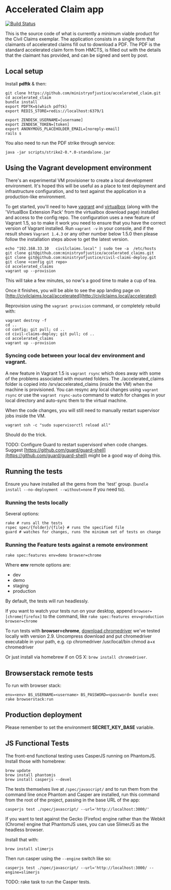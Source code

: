 # Accelerated Claim app

[![Build Status](http://jenkins.dsd.io/view/Civil%20Claims%20Dashboard/job/civilclaims-accelerated-test/badge/icon)](http://ec2-54-194-212-120.eu-west-1.compute.amazonaws.com/view/Civil%20Claims%20Dashboard/job/civilclaims-accelerated-test/)

This is the source code of what is currently a minimum viable product for the Civil Claims exemplar. The application consists in a single form that claimants of accelerated claims fill out to download a PDF. The PDF is the standard accelerated claim form from HMCTS, is filled out with the details that the claimant has provided, and can be signed and sent by post.

## Local setup

Install **pdftk** & then:

```
git clone https://github.com/ministryofjustice/accelerated_claim.git
cd accelerated_claim
bundle install
export PDFTK=$(which pdftk)
export REDIS_STORE=redis://localhost:6379/1

export ZENDESK_USERNAME=[username]
export ZENDESK_TOKEN=[token]
export ANONYMOUS_PLACEHOLDER_EMAIL=[noreply-email]
rails s
```

You also need to run the PDF strike through service:

```
java -jar scripts/strike2-0.*.0-standalone.jar
```


## Using the Vagrant development environment

There's an experimental VM provisioner to create a local development environment. It's hoped this will be useful as a place to test
deployment and infrastructure configuration, and to test against the application in a production-like environment.

To get started, you'll need to have [vagrant](http://www.vagrantup.com/) and [virtualbox](https://www.virtualbox.org/) (along with the 'VirtualBox Extension Pack' from the virtualbox download page) installed and access to the config repo.
The configuration uses a new feature of Vagrant 1.5, so to make it work you need to ensure that you have the correct version of Vagrant installed. Run `vagrant -v` in your console, and if the result shows `Vagrant 1.4.3` or any other number below 1.5.0 then please follow the installation steps above to get the latest version.

```
echo "192.168.33.10   civilclaims.local" | sudo tee -a  /etc/hosts
git clone git@github.com:ministryofjustice/accelerated_claims.git
git clone git@github.com:ministryofjustice/civil-claims-deploy.git
git clone <config git repo>
cd accelerated_claims
vagrant up --provision
```
This will take a few minutes, so now's a good time to make a cup of tea.

Once it finishes, you will be able to see the app landing page on [http://civilclaims.local/accelerated](http://civilclaims.local/accelerated)

Reprovision using the `vagrant provision` command, or completely rebuild with:
```
vagrant destroy -f
cd ..
cd config; git pull; cd ..
cd civil-claims-deploy; git pull; cd ..
cd accelerated_claims
vagrant up --provision
```

### Syncing code between your local dev environment and vagrant.

A new feature in Vagrant 1.5 is `vagrant rsync` which does away with some of the problems associated with mounted folders.
The ./accelerated_claims folder is copied into /srv/accelerated_claims (inside the VM) when the machine is provisioned. You can resync any local changes using `vagrant rsync` or use the `vagrant rsync-auto` command to watch for changes in your local directory and auto-sync them to the virtual machine.

When the code changes, you will still need to manually restart supervisor jobs inside the VM.

```
vagrant ssh -c "sudo supervisorctl reload all"
```

Should do the trick.

TODO:
Configure Guard to restart supervisord when code changes. Suggest [https://github.com/guard/guard-shell](https://github.com/guard/guard-shell) might be a good way of doing this.

## Running the tests

Ensure you have installed all the gems from the 'test' group. (`bundle install --no-deployment --without=none` if you need to).

### Running the tests locally

Several options:
```
rake # runs all the tests
rspec spec/{folder}/{file} # runs the specified file
guard # watches for changes, runs the minimum set of tests on change
```

### Running the Feature tests against a remote environment

`rake spec:features env=demo browser=chrome`

Where **env** remote options are:

* dev
* demo
* staging
* production

By default, the tests will run headlessly.

If you want to watch your tests run on your desktop, append `browser=[chrome|firefox]` to the command, like `rake spec:features env=production browser=chrome`

To run tests with **browser=chrome**, [download chromedriver](http://chromedriver.storage.googleapis.com/index.html) we've
tested locally with version 2.9. Uncompress download and put chromedriver executable in your path,
e.g.
cp chromedriver /usr/local/bin
chmod a+x chromedriver

Or just install via homebrew if on OS X: `brew install chromedriver`.

## Browserstack remote tests

To run with browser stack:

```
env=<env> BS_USERNAME=<username> BS_PASSWORD=<password> bundle exec rake browserstack:run
```

## Production deployment

Please remember to set the environment **SECRET_KEY_BASE** variable.

## JS Functional Tests

The front-end functional testing uses CasperJS running on PhantomJS. Install those with homebrew:

```
brew update
brew install phantomjs
brew install casperjs --devel
```

The tests themselves live at `/spec/javascript/` and to run them from the command line once Phantom and Casper are installed, run this command from the root of the project, passing in the base URL of the app:

```
casperjs test ./spec/javascript/ --url='http://localhost:3000/'
```

If you want to test against the Gecko (Firefox) engine rather than the Webkit (Chrome) engine that PhantomJS uses, you can use SlimerJS as the headless browser.

Install that with:

```
brew install slimerjs
```

Then run casper using the `--engine` switch like so:

```
casperjs test ./spec/javascript/ --url='http://localhost:3000/ --engine=slimerjs
```

TODO: rake task to run the Casper tests.
